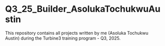 # Q3_25_Builder_AsolukaTochukwuAustin
This repository contains all projects written by me (Asoluka Tochukwu Austin) during the Turbine3 training program - Q3, 2025.
